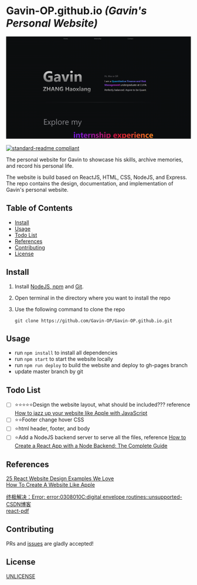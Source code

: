 # Gavin-OP.github.io _(Gavin's Personal Website)_ <!-- omit in toc -->

![Website Homepage](./public/image/sample_homepage.png)

[![standard-readme compliant](https://img.shields.io/badge/readme%20style-standard-brightgreen.svg?style=flat-square)](https://github.com/RichardLitt/standard-readme)

The personal website for Gavin to showcase his skills, archive memories, and record his personal life.  

The website is build based on ReactJS, HTML, CSS, NodeJS, and Express. The repo contains the design, documentation, and implementation of Gavin's personal website.

## Table of Contents <!-- omit in toc -->

- [Install](#install)
- [Usage](#usage)
- [Todo List](#todo-list)
- [References](#references)
- [Contributing](#contributing)
- [License](#license)

## Install  

1. Install [NodeJS, npm](https://nodejs.org/en/download) and [Git](https://git-scm.com/downloads).
2. Open terminal in the directory where you want to install the repo
3. Use the following command to clone the repo

   ```shell
   git clone https://github.com/Gavin-OP/Gavin-OP.github.io.git
   ```

## Usage

- run `npm install` to install all dependencies
- run `npm start` to start the website locally  
- run `npm run deploy` to build the website and deploy to gh-pages branch  
- update master branch by git

## Todo List

- [ ] ⭐⭐⭐⭐⭐Design the website layout, what should be included??? reference [How to jazz up your website like Apple with JavaScript](https://medium.com/geekculture/how-to-jazz-up-your-website-like-apple-with-javascript-eed2bf227fec)
- [ ] ⭐⭐Footer change hover CSS
- [ ] ⭐html header, footer, and body
- [ ] ⭐Add a NodeJS backend server to serve all the files, reference [How to Create a React App with a Node Backend: The Complete Guide](https://www.freecodecamp.org/news/how-to-create-a-react-app-with-a-node-backend-the-complete-guide/)

## References

[25 React Website Design Examples We Love](https://blog.hubspot.com/website/react-websites-examples)  
[How To Create A Website Like Apple](https://internetdevels.com/blog/how-to-create-a-website-like-apple)

[终极解决：Error: error:0308010C:digital envelope routines::unsupported-CSDN博客](https://blog.csdn.net/m0_48300767/article/details/131450325)  
[react-pdf](https://react-pdf.org/)

## Contributing

PRs and [issues](https://github.com/Gavin-OP/Gavin-OP.github.io/issues) are gladly accepted!  

## License  

[UNLICENSE](./LICENSE)
